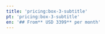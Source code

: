 ```yaml
---
title: 'pricing:box-3-subtitle'
pt: 'pricing:box-3-subtitle'
en: '## From** USD 3399** per month'
---
```


